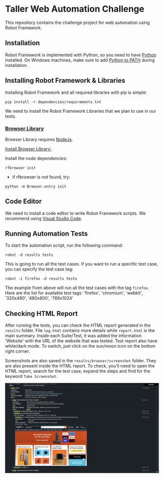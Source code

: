 # Taller Web Automation Challenge

This repository contains the challenge project for web automation using Robot Framework.

## Installation

Robot Framework is implemented with Python, so you need to have [Python](https://www.python.org/downloads/) installed.
On Windows machines, make sure to add [Python to PATH](https://docs.python.org/3/using/windows.html#the-full-installer) during installation.

## Installing Robot Framework & Libraries

Installing Robot Framework and all required libraries with pip is simple:

```{shell}
pip install -r dependencies/requirements.txt
```

We need to install the Robot Framework Libraries that we plan to use in our tests.

### [Browser Library](https://robotframework-browser.org/)

Browser Library requires [NodeJs](https://nodejs.org/en/download).

[Install Browser Library:](https://docs.robotframework.org/docs/different_libraries/browser)


Install the node dependencies:

```{shell}
rfbrowser init
```

- if rfbrowser is not found, try:

```{shell}
python -m Browser.entry init
```

## Code Editor
We need to install a code editor to write Robot Framework scripts. We recommend using [Visual Studio Code](https://code.visualstudio.com/download).

## Running Automation Tests
To start the automation script, run the following command:

```{shell}
robot -d results tests
```

This is going to run all the test cases. If you want to run a specific test case, you can specify the test case tag:

```{shell}
robot -i firefox -d results tests
```

The example fiven above will run all the test cases with the tag `firefox`.
Here are the list for available test tags:
'firefox', 'chromium', 'webkit', '320x480', '480x800', '768x1024'

## Checking HTML Report
After running the tests, you can check the HTML report generated in the `results` folder. File `log.html` contains more details while `report.html` is the main summary.
Inside each Suite/Test, it was added the information 'Website' with the URL of the website that was tested.
Test report also have white/dark mode. To switch, just click on the sun/moon icon on the bottom right corner.

Screenshots are also saved in the `results/browser/screenshot` folder. 
They are also present inside the HTML report. To check, you'll need to open the HTML report, search for the test case, expand the steps and find for the keyword `Take Screenshot`.

![alt text](report_example.png)
